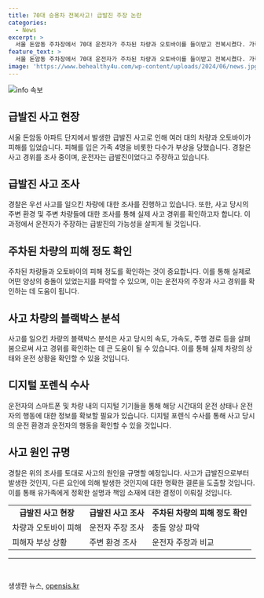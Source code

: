 ```yaml
---
title: 70대 승용차 전복사고! 급발진 주장 논란
categories:
  - News
excerpt: >
  서울 돈암동 주차장에서 70대 운전자가 주차된 차량과 오토바이를 들이받고 전복시켰다. 가족 4명이 다쳤으며, 운전자는 급발진 사고 주장. 경찰은 음주 운전은 아니었다며 사실 확인 중.
feature_text: >
  서울 돈암동 주차장에서 70대 운전자가 주차된 차량과 오토바이를 들이받고 전복시켰다. 가족 4명이 다쳤으며, 운전자는 급발진 사고 주장. 경찰은 음주 운전은 아니었다며 사실 확인 중.
image: 'https://www.behealthy4u.com/wp-content/uploads/2024/06/news.jpg'
---
```


<p><img src="https://www.behealthy4u.com/wp-content/uploads/2024/06/news.jpg" alt="info 속보" /></p>

<h2 data-ke-size="size26">급발진 사고 현장</h2>

<p data-ke-size="size16">서울 돈암동 아파트 단지에서 발생한 급발진 사고로 인해 여러 대의 차량과 오토바이가 피해를 입었습니다. 피해를 입은 가족 4명을 비롯한 다수가 부상을 당했습니다. 경찰은 사고 경위를 조사 중이며, 운전자는 급발진이었다고 주장하고 있습니다.</p>

<h2 data-ke-size="size26">급발진 사고 조사</h2>

<p data-ke-size="size16">경찰은 우선 사고를 일으킨 차량에 대한 조사를 진행하고 있습니다. 또한, 사고 당시의 주변 환경 및 주변 차량들에 대한 조사를 통해 실제 사고 경위를 확인하고자 합니다. 이 과정에서 운전자가 주장하는 급발진의 가능성을 살피게 될 것입니다.</p>

<h2 data-ke-size="size26">주차된 차량의 피해 정도 확인</h2>

<p data-ke-size="size16">주차된 차량들과 오토바이의 피해 정도를 확인하는 것이 중요합니다. 이를 통해 실제로 어떤 양상의 충돌이 있었는지를 파악할 수 있으며, 이는 운전자의 주장과 사고 경위를 확인하는 데 도움이 됩니다. </p>

<h2 data-ke-size="size26">사고 차량의 블랙박스 분석</h2>

<p data-ke-size="size16">사고를 일으킨 차량의 블랙박스 분석은 사고 당시의 속도, 가속도, 주행 경로 등을 살펴봄으로써 사고 경위를 확인하는 데 큰 도움이 될 수 있습니다. 이를 통해 실제 차량의 상태와 운전 상황을 확인할 수 있을 것입니다.</p>

<h2 data-ke-size="size26">디지털 포렌식 수사</h2>

<p data-ke-size="size16">운전자의 스마트폰 및 차량 내의 디지털 기기들을 통해 해당 시간대의 운전 상태나 운전자의 행동에 대한 정보를 확보할 필요가 있습니다. 디지털 포렌식 수사를 통해 사고 당시의 운전 환경과 운전자의 행동을 확인할 수 있을 것입니다.</p>

<h2 data-ke-size="size26">사고 원인 규명</h2>

<p data-ke-size="size16">경찰은 위의 조사를 토대로 사고의 원인을 규명할 예정입니다. 사고가 급발진으로부터 발생한 것인지, 다른 요인에 의해 발생한 것인지에 대한 명확한 결론을 도출할 것입니다. 이를 통해 유가족에게 정확한 설명과 책임 소재에 대한 결정이 이뤄질 것입니다.</p>

<table>
    <tr>
        <td style="text-align: center; height: 17px;"><b>급발진 사고 현장</b></td>
        <td style="text-align: center; height: 17px;"><b>급발진 사고 조사</b></td>
        <td style="text-align: center; height: 17px;"><b>주차된 차량의 피해 정도 확인</b></td>
    </tr>
    <tr>
        <td>차량과 오토바이 피해</td>
        <td>운전자 주장 조사</td>
        <td>충돌 양상 파악</td>
    </tr>
    <tr>
        <td>피해자 부상 상황</td>
        <td>주변 환경 조사</td>
        <td>운전자 주장과 비교</td>
    </tr>
</table>

<hr>

<p data-ke-size="size16">&nbsp;</p>
생생한 뉴스, <a href="https://opensis.kr" rel="dofollow">opensis.kr</a>


